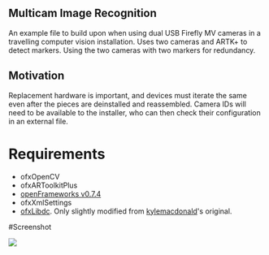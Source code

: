 ## Multicam Image Recognition

An example file to build upon when using dual USB Firefly MV cameras in a travelling computer vision installation. Uses two cameras and ARTK+ to detect markers. Using the two cameras with two markers for redundancy.

## Motivation

Replacement hardware is important, and devices must iterate the same even after the pieces are deinstalled and reassembled. Camera IDs will need to be available to the installer, who can then check their configuration in an external file. 

# Requirements

- ofxOpenCV
- ofxARToolkitPlus
- <a href="http://www.openframeworks.cc/download/">openFrameworks v0.7.4</a>
- ofxXmlSettings
- <a href="https://github.com/camb416/ofxLibdc">ofxLibdc</a>. Only slightly modified from <a href="https://github.com/kylemcdonald/ofxLibdc">kylemacdonald</a>'s original.

#Screenshot

<img src="https://raw.github.com/camb416/pointgrey_multicam/master/screenshot.png" />
